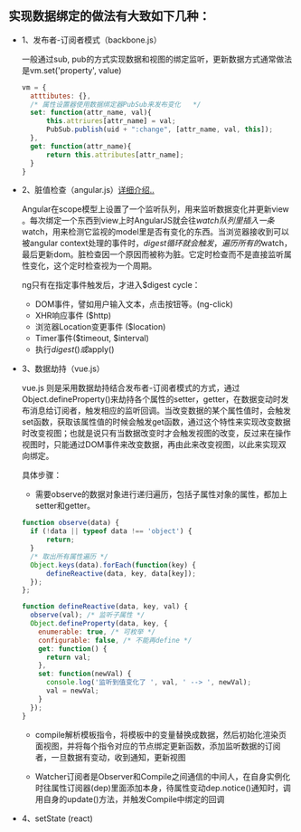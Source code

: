 ## 实现数据绑定的做法有大致如下几种：

  * 1、发布者-订阅者模式（backbone.js）

    一般通过sub, pub的方式实现数据和视图的绑定监听，更新数据方式通常做法是vm.set('property', value)

    ```js
    vm = {
      atttibutes: {},
      /* 属性设置器使用数据绑定器PubSub来发布变化   */
      set: function(attr_name, val){
          this.attriures[attr_name] = val;
          PubSub.publish(uid + ":change", [attr_name, val, this]);
      },
      get: function(attr_name){
          return this.attributes[attr_name];
      }
    }
    ```

  * 2、脏值检查（angular.js）[详细介绍..](./angularjs)

    Angular在scope模型上设置了一个监听队列，用来监听数据变化并更新view 。每次绑定一个东西到view上时AngularJS就会往$watch队列里插入一条$watch，用来检测它监视的model里是否有变化的东西。当浏览器接收到可以被angular context处理的事件时，$digest循环就会触发，遍历所有的$watch，最后更新dom。脏检查因一个原因而被称为脏。它定时检查而不是直接监听属性变化，这个定时检查视为一个周期。

    ng只有在指定事件触发后，才进入$digest cycle：

    - DOM事件，譬如用户输入文本，点击按钮等。(ng-click)
    - XHR响应事件 ($http)
    - 浏览器Location变更事件 ($location)
    - Timer事件($timeout, $interval)
    - 执行$digest()或$apply()

  * 3、数据劫持（vue.js）

    vue.js 则是采用数据劫持结合发布者-订阅者模式的方式，通过Object.defineProperty()来劫持各个属性的setter，getter，在数据变动时发布消息给订阅者，触发相应的监听回调。当改变数据的某个属性值时，会触发set函数，获取该属性值的时候会触发get函数，通过这个特性来实现改变数据时改变视图；也就是说只有当数据改变时才会触发视图的改变，反过来在操作视图时，只能通过DOM事件来改变数据，再由此来改变视图，以此来实现双向绑定。

    具体步骤：

    - 需要observe的数据对象进行递归遍历，包括子属性对象的属性，都加上 setter和getter。

    ```js
    function observe(data) {
      if (!data || typeof data !== 'object') {
          return;
      }
      /* 取出所有属性遍历 */
      Object.keys(data).forEach(function(key) {
          defineReactive(data, key, data[key]);
      });
    };

    function defineReactive(data, key, val) {
      observe(val); /* 监听子属性 */
      Object.defineProperty(data, key, {
        enumerable: true, /* 可枚举 */
        configurable: false, /* 不能再define */
        get: function() {
          return val;
        },
        set: function(newVal) {
          console.log('监听到值变化了 ', val, ' --> ', newVal);
          val = newVal;
        }
      });
    }
    ```

    - compile解析模板指令，将模板中的变量替换成数据，然后初始化渲染页面视图，并将每个指令对应的节点绑定更新函数，添加监听数据的订阅者，一旦数据有变动，收到通知，更新视图

    - Watcher订阅者是Observer和Compile之间通信的中间人，在自身实例化时往属性订阅器(dep)里面添加本身，待属性变动dep.notice()通知时，调用自身的update()方法，并触发Compile中绑定的回调

    

  * 4、setState (react)
